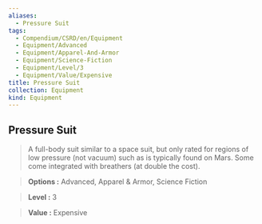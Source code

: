 ```yaml
---
aliases:
  - Pressure Suit
tags:
  - Compendium/CSRD/en/Equipment
  - Equipment/Advanced
  - Equipment/Apparel-And-Armor
  - Equipment/Science-Fiction
  - Equipment/Level/3
  - Equipment/Value/Expensive
title: Pressure Suit
collection: Equipment
kind: Equipment
---
```

## Pressure Suit    
    
>A full-body suit similar to a space suit, but only rated for regions of low pressure (not vacuum) such as is typically found on Mars. Some come integrated with breathers (at double the cost).    
> **Options :** Advanced, Apparel & Armor, Science Fiction    
> **Level :** 3    
> **Value :** Expensive